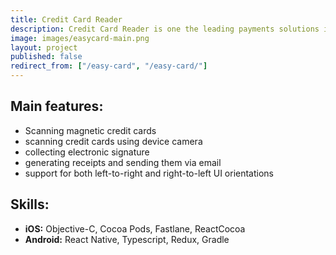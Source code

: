 ```yaml
---
title: Credit Card Reader
description: Credit Card Reader is one the leading payments solutions in Israel that lets small business opperate quick payments. We built both iOS and Android version of the application and successfully faced the challange of integration with various custom hardware, including magnetic card swipers.
image: images/easycard-main.png
layout: project
published: false
redirect_from: ["/easy-card", "/easy-card/"]
---
```


## Main features:
* Scanning magnetic credit cards
* scanning credit cards using device camera
* collecting electronic signature
* generating receipts and sending them via email
* support for both left-to-right and right-to-left UI orientations

## Skills:
- **iOS:** Objective-C, Cocoa Pods, Fastlane, ReactCocoa
- **Android:** React Native, Typescript, Redux, Gradle
